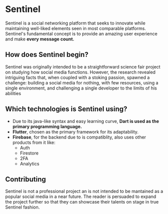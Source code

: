 # Sentinel

Sentinel is a social networking platform that seeks to innovate while maintaining well-liked elements seen in most comparable platforms. Sentinel's fundamental concept is to provide an amazing user experience and make **every message count.** 

## How does Sentinel begin?

Sentinel was originally intended to be a straightforward science fair project on studying how social media functions. However, the research revealed intriguing facts that, when coupled with a stoking passion, spawned a challenge: building a social media for nothing, with few resources, using a single environment, and challenging a single developer to the limits of his abilities

## Which technologies is Sentinel using?

- Due to its java-like syntax and easy learning curve, **Dart is used as the primary programming language.**
- **Flutter**, chosen as the primary framework for its adaptability.
- **Firebase**, for the backend due to is compatiblity, also uses other products from it like:
  - Auth
  - Firestore
  - 2FA
  - Analytics

## Contributing

Sentinel is not a professional project an is not intended to be mantained as a popular social media in a near future. The reader is persuaded to expand the project further so that they can showcase their talents on stage in true Sentinel fashion.

